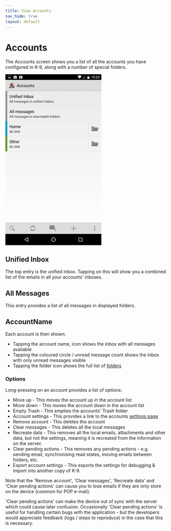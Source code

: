 ```yaml
---
title: View Accounts
nav_hide: true 
layout: default
---
```


# Accounts

The Accounts screen shows you a list of all the accounts you have configured in K-9, along with a number of special folders.

<img src="/assets/img/accounts_list.png" alt="Accounts List" width="300" />

## Unified Inbox

The top entry is the unified inbox. Tapping on this will show you a combined list of the emails in all your accounts' inboxes.

## All Messages

This entry provides a list of all messages in displayed folders.

## **AccountName**

Each account is then shown.

* Tapping the account name, icon shows the inbox with all messages available
* Tapping the coloured circle  / unread message count shows the inbox with only unread messages visible
* Tapping the folder icon shows the full list of [folders](/documentation/folders.html)

### Options

Long-pressing on an account provides a list of options:

* Move up - This moves the account up in the account list
* Move down - This moves the account down in the account list
* Empty Trash - This empties the accounts' Trash folder
* Account settings - This provides a link to the accounts [settings page](/documentation/settings/account_settings.html)
* Remove account - This deletes the account
* Clear messages - This deletes all the local messages
* Recreate data - This removes all the local emails, attachments and other data, but not the settings, meaning it is recreated from the information on the server.
* Clear pending actions - This removes any pending actions - e.g. sending email, synchronising read states, moving emails between folders, etc.
* Export account settings - This exports the settings for debugging & import into another copy of K-9.

Note that the 'Remove account', 'Clear messages', 'Recreate data' and 'Clear pending actions' 
can cause you to lose emails if they are only store on the device (common for POP e-mail). 

'Clear pending actions' can make the device out of sync with the server which could cause later confusion. 
Occasionally 'Clear pending actions' is useful for handling certain bugs with the application - 
but the developers would appreciate feedback (logs / steps to reproduce) in the case that this is necessary.
